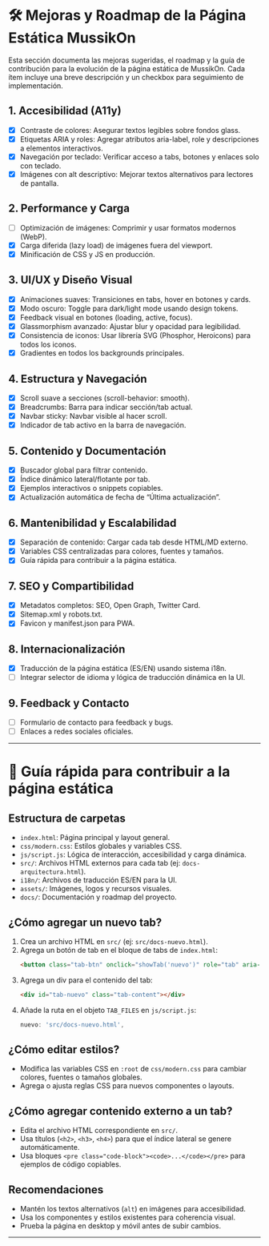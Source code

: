 # 🛠️ Mejoras y Roadmap de la Página Estática MussikOn

Esta sección documenta las mejoras sugeridas, el roadmap y la guía de contribución para la evolución de la página estática de MussikOn. Cada ítem incluye una breve descripción y un checkbox para seguimiento de implementación.

## 1. Accesibilidad (A11y)
- [x] Contraste de colores: Asegurar textos legibles sobre fondos glass.
- [x] Etiquetas ARIA y roles: Agregar atributos aria-label, role y descripciones a elementos interactivos.
- [x] Navegación por teclado: Verificar acceso a tabs, botones y enlaces solo con teclado.
- [x] Imágenes con alt descriptivo: Mejorar textos alternativos para lectores de pantalla.

## 2. Performance y Carga
- [ ] Optimización de imágenes: Comprimir y usar formatos modernos (WebP).
- [x] Carga diferida (lazy load) de imágenes fuera del viewport.
- [x] Minificación de CSS y JS en producción.

## 3. UI/UX y Diseño Visual
- [x] Animaciones suaves: Transiciones en tabs, hover en botones y cards.
- [x] Modo oscuro: Toggle para dark/light mode usando design tokens.
- [x] Feedback visual en botones (loading, active, focus).
- [x] Glassmorphism avanzado: Ajustar blur y opacidad para legibilidad.
- [x] Consistencia de iconos: Usar librería SVG (Phosphor, Heroicons) para todos los iconos.
- [x] Gradientes en todos los backgrounds principales.

## 4. Estructura y Navegación
- [x] Scroll suave a secciones (scroll-behavior: smooth).
- [x] Breadcrumbs: Barra para indicar sección/tab actual.
- [x] Navbar sticky: Navbar visible al hacer scroll.
- [x] Indicador de tab activo en la barra de navegación.

## 5. Contenido y Documentación
- [x] Buscador global para filtrar contenido.
- [x] Índice dinámico lateral/flotante por tab.
- [x] Ejemplos interactivos o snippets copiables.
- [x] Actualización automática de fecha de “Última actualización”.

## 6. Mantenibilidad y Escalabilidad
- [x] Separación de contenido: Cargar cada tab desde HTML/MD externo.
- [x] Variables CSS centralizadas para colores, fuentes y tamaños.
- [x] Guía rápida para contribuir a la página estática.

## 7. SEO y Compartibilidad
- [x] Metadatos completos: SEO, Open Graph, Twitter Card.
- [x] Sitemap.xml y robots.txt.
- [x] Favicon y manifest.json para PWA.

## 8. Internacionalización
- [x] Traducción de la página estática (ES/EN) usando sistema i18n.
- [ ] Integrar selector de idioma y lógica de traducción dinámica en la UI.

## 9. Feedback y Contacto
- [ ] Formulario de contacto para feedback y bugs.
- [ ] Enlaces a redes sociales oficiales.

---

# 📝 Guía rápida para contribuir a la página estática

## Estructura de carpetas
- `index.html`: Página principal y layout general.
- `css/modern.css`: Estilos globales y variables CSS.
- `js/script.js`: Lógica de interacción, accesibilidad y carga dinámica.
- `src/`: Archivos HTML externos para cada tab (ej: `docs-arquitectura.html`).
- `i18n/`: Archivos de traducción ES/EN para la UI.
- `assets/`: Imágenes, logos y recursos visuales.
- `docs/`: Documentación y roadmap del proyecto.

## ¿Cómo agregar un nuevo tab?
1. Crea un archivo HTML en `src/` (ej: `src/docs-nuevo.html`).
2. Agrega un botón de tab en el bloque de tabs de `index.html`:
   ```html
   <button class="tab-btn" onclick="showTab('nuevo')" role="tab" aria-selected="false" aria-label="Nuevo Tab">🆕 Nuevo Tab</button>
   ```
3. Agrega un div para el contenido del tab:
   ```html
   <div id="tab-nuevo" class="tab-content"></div>
   ```
4. Añade la ruta en el objeto `TAB_FILES` en `js/script.js`:
   ```js
   nuevo: 'src/docs-nuevo.html',
   ```

## ¿Cómo editar estilos?
- Modifica las variables CSS en `:root` de `css/modern.css` para cambiar colores, fuentes o tamaños globales.
- Agrega o ajusta reglas CSS para nuevos componentes o layouts.

## ¿Cómo agregar contenido externo a un tab?
- Edita el archivo HTML correspondiente en `src/`.
- Usa títulos (`<h2>`, `<h3>`, `<h4>`) para que el índice lateral se genere automáticamente.
- Usa bloques `<pre class="code-block"><code>...</code></pre>` para ejemplos de código copiables.

## Recomendaciones
- Mantén los textos alternativos (`alt`) en imágenes para accesibilidad.
- Usa los componentes y estilos existentes para coherencia visual.
- Prueba la página en desktop y móvil antes de subir cambios.

--- 